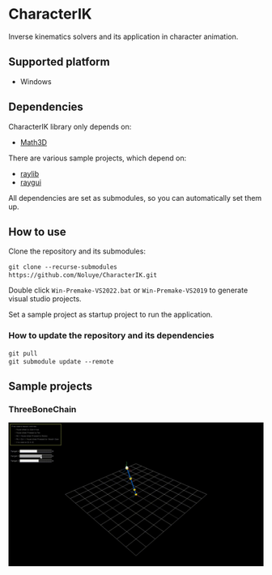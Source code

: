 # CharacterIK
Inverse kinematics solvers and its application in character animation.

## Supported platform

- Windows

## Dependencies

CharacterIK library only depends on:

- [Math3D](https://github.com/Noluye/Math3D)

There are various sample projects, which depend on:

- [raylib](https://github.com/raysan5/raylib)
- [raygui](https://github.com/raysan5/raygui)

All dependencies are set as submodules, so you can automatically set them up.

## How to use

Clone the repository and its submodules:

```shell
git clone --recurse-submodules https://github.com/Noluye/CharacterIK.git
```

Double click `Win-Premake-VS2022.bat` or `Win-Premake-VS2019` to generate visual studio projects.

Set a sample project as startup project to run the application.

### How to update the repository and its dependencies

```shell
git pull
git submodule update --remote
```

## Sample projects

### ThreeBoneChain

![ThreeBoneChain](https://github.com/Noluye/CharacterIK/blob/main/doc/gif/Three-Bone-Chain-2022-07-14-18-12-40.gif)

